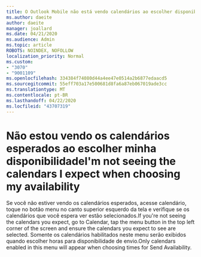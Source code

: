 ```yaml
---
title: O Outlook Mobile não está vendo calendários ao escolher disponibilidade
ms.author: daeite
author: daeite
manager: joallard
ms.date: 04/21/2020
ms.audience: Admin
ms.topic: article
ROBOTS: NOINDEX, NOFOLLOW
localization_priority: Normal
ms.custom:
- "3070"
- "9001109"
ms.openlocfilehash: 334384f74080d44a4ee47e0514a2b6877edaacd5
ms.sourcegitcommit: 55eff703a17e500681d8fa6a87eb067019ade3cc
ms.translationtype: MT
ms.contentlocale: pt-BR
ms.lasthandoff: 04/22/2020
ms.locfileid: "43707319"
---
```

# <a name="im-not-seeing-the-calendars-i-expect-when-choosing-my-availability"></a><span data-ttu-id="e2c3d-102">Não estou vendo os calendários esperados ao escolher minha disponibilidade</span><span class="sxs-lookup"><span data-stu-id="e2c3d-102">I'm not seeing the calendars I expect when choosing my availability</span></span>

<span data-ttu-id="e2c3d-103">Se você não estiver vendo os calendários esperados, acesse calendário, toque no botão menu no canto superior esquerdo da tela e verifique se os calendários que você espera ver estão selecionados.</span><span class="sxs-lookup"><span data-stu-id="e2c3d-103">If you're not seeing the calendars you expect, go to Calendar, tap the menu button in the top left corner of the screen and ensure the calendars you expect to see are selected.</span></span> <span data-ttu-id="e2c3d-104">Somente os calendários habilitados neste menu serão exibidos quando escolher horas para disponibilidade de envio.</span><span class="sxs-lookup"><span data-stu-id="e2c3d-104">Only calendars enabled in this menu will appear when choosing times for Send Availability.</span></span>